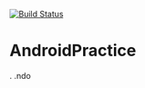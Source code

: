 [![Build Status](https://travis-ci.org/tseeri/AndroidPractice.svg?branch=master)](https://travis-ci.org/tseeri/AndroidPractice)

# AndroidPractice
.
.ndo
